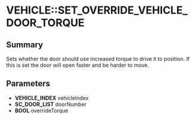 # VEHICLE::SET_OVERRIDE_VEHICLE_DOOR_TORQUE

## Summary
Sets whether the door should use increased torque to drive it to position. If this is set the door will open faster and be harder to move.

## Parameters
* **VEHICLE_INDEX** vehicleIndex
* **SC_DOOR_LIST** doorNumber
* **BOOL** overrideTorque